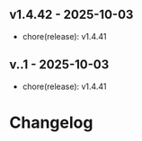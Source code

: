 ## v1.4.42 - 2025-10-03
- chore(release): v1.4.41

## v..1 - 2025-10-03
- chore(release): v1.4.41

# Changelog

<!-- generated by git-cliff -->

